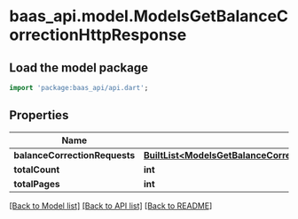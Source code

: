 # baas_api.model.ModelsGetBalanceCorrectionHttpResponse

## Load the model package
```dart
import 'package:baas_api/api.dart';
```

## Properties
Name | Type | Description | Notes
------------ | ------------- | ------------- | -------------
**balanceCorrectionRequests** | [**BuiltList&lt;ModelsGetBalanceCorrectionRequestFilteredAndPaginatedDBResponse&gt;**](ModelsGetBalanceCorrectionRequestFilteredAndPaginatedDBResponse.md) |  | [optional] 
**totalCount** | **int** |  | [optional] 
**totalPages** | **int** |  | [optional] 

[[Back to Model list]](../README.md#documentation-for-models) [[Back to API list]](../README.md#documentation-for-api-endpoints) [[Back to README]](../README.md)


